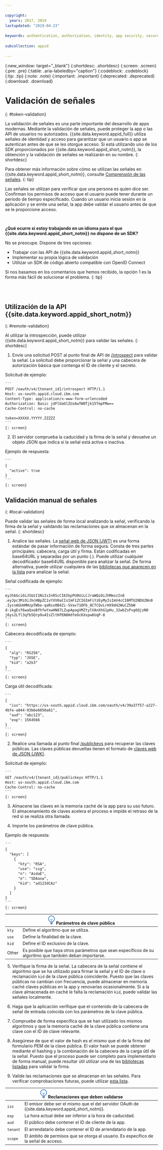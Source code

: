 ```yaml
---

copyright:
  years: 2017, 2019
lastupdated: "2019-04-23"

keywords: authentication, authorization, identity, app security, secure, tokens, jwt, development

subcollection: appid

---
```


{:new_window: target="_blank"}
{:shortdesc: .shortdesc}
{:screen: .screen}
{:pre: .pre}
{:table: .aria-labeledby="caption"}
{:codeblock: .codeblock}
{:tip: .tip}
{:note: .note}
{:important: .important}
{:deprecated: .deprecated}
{:download: .download}


# Validación de señales
{: #token-validation}

La validación de señales es una parte importante del desarrollo de apps modernas. Mediante la validación de señales, puede proteger la app o las API de usuarios no autorizados. {{site.data.keyword.appid_full}} utiliza señales de identidad y acceso para garantizar que un usuario o app se autentican antes de que se les otorgue acceso. Si está utilizando uno de los SDK proporcionados por {{site.data.keyword.appid_short_notm}}, la obtención y la validación de señales se realizarán en su nombre.
{: shortdesc}

Para obtener más información sobre cómo se utilizan las señales en {{site.data.keyword.appid_short_notm}}, consulte [Comprensión de las señales](/docs/services/appid?topic=appid-tokens#tokens).
{: tip}

Las señales se utilizan para verificar que una persona es quien dice ser. Confirman los permisos de acceso que el usuario puede tener durante un período de tiempo especificado. Cuando un usuario inicia sesión en la aplicación y se emite una señal, la app debe validar el usuario antes de que se le proporcione acceso.

</br>

**¿Qué ocurre si estoy trabajando en un idioma para el que {{site.data.keyword.appid_short_notm}} no dispone de un SDK?**

No se preocupe. Dispone de tres opciones:

* Trabajar con las API de {{site.data.keyword.appid_short_notm}}
* Implementar su propia lógica de validación
* Utilizar un SDK de código abierto compatible con OpenID Connect

Si nos basamos en los comentarios que hemos recibido, la opción 1 es la forma más fácil de solucionar el problema.
{: tip}

</br>
</br>

## Utilización de la API {{site.data.keyword.appid_short_notm}}
{: #remote-validation}

Al utilizar la introspección, puede utilizar {{site.data.keyword.appid_short_notm}} para validar las señales.
{: shortdesc}

1. Envíe una solicitud POST al punto final de API de [/introspect](https://us-south.appid.cloud.ibm.com/swagger-ui/#/Authorization%20Server%20-%20Authorization%20Server%20V4/oauth-server.token) para validar la señal. La solicitud debe proporcionar la señal y una cabecera de autorización básica que contenga el ID de cliente y el secreto.

  Solicitud de ejemplo:

    ```
    POST /oauth/v4/{tenant_id}/introspect HTTP/1.1
    Host: us-south.appid.cloud.ibm.com
    Content-Type: application/x-www-form-urlencoded
    Authorization: Basic jdFlUaGlZUzAwTW0Tjk15TmpFMw==
    Cache-Control: no-cache

    token=XXXXX.YYYYY.ZZZZZ
    ```
    {: screen}

2. El servidor comprueba la caducidad y la firma de la señal y devuelve un objeto JSON que indica si la señal está activa o inactiva.

  Ejemplo de respuesta:

    ```
    {
      "active": true
    }
    ```
    {: screen}


## Validación manual de señales
{: #local-validation}

Puede validar las señales de forma local analizando la señal, verificando la firma de la señal y validando las reclamaciones que se almacenan en la señal.
{: shortdesc}


1. Analice las señales. La [señal web de JSON (JWT)](https://tools.ietf.org/html/rfc7519) es una forma estándar de pasar información de forma segura. Consta de tres partes principales: cabecera, carga útil y firma. Están codificadas en base64URL y separadas por un punto (.). Puede utilizar cualquier decodificador base64URL disponible para analizar la señal. De forma alternativa, puede utilizar cualquiera de las [bibliotecas que aparecen en la lista](https://jwt.io/#libraries-io) para analizar la señal.

  Señal codificada de ejemplo:

    ```
    eyJhbGciOiJSUzI1NiIsInR5cCI6IkpPU0UiLCJraWQiOiJhMmszIn0
    .eyJpc3MiOiJhcHBpZC1vYXV0aCIsImF1ZCI6ImFiYzEyMyIsImV4cCI6MTU2NDU2Nn0
    .IycnAGUmMHzpTWbe-qaRsx0B4Zi-SVav710Fb_8CTCQvLrHX9d42WuCZ5bW
    d-ikgEsf6waQxeBfhfwYxwHN87LZupApagVMZtylVAnXhG1pHu_32wbZsPvg6QjzNO
    j6ys2Lfl3qfb5Qrp9u4IsZltKPEN8HdfeOcKXxpw6UqP-8
    ```
    {: screen}

  Cabecera decodificada de ejemplo:

    ```
    {
      "alg": "RS256",
      "typ": "JOSE",
      "kid": "a2k3"
    }
    ```
    {: screen}

  Carga útil decodificada:

    ```
    {
      "iss": "https://us-south.appid.cloud.ibm.com/oauth/v4/39a37f57-a227-4bfe-a044-93b6e6050a61",
      "aud": "abc123",
      "exp": 1564566
    }
    ```
    {: screen}

2. Realice una llamada al punto final [/publickeys](https://us-south.appid.cloud.ibm.com/swagger-ui/#!/Authorization_Server_V4/publicKeys) para recuperar las claves públicas. Las claves públicas devueltas tienen el formato de [claves web de JSON (JWK)](https://tools.ietf.org/html/rfc7517).

  Solicitud de ejemplo:

    ```
    GET /oauth/v4/{tenant_id}/publickeys HTTP/1.1
    Host: us-south.appid.cloud.ibm.com
    Cache-Control: no-cache
    ```
    {: screen}

3. Almacene las claves en la memoria caché de la app para su uso futuro. El almacenamiento de claves acelera el proceso e impide el retraso de la red si se realiza otra llamada.

4. Importe los parámetros de clave pública.

  Ejemplo de respuesta:

    ```
    {
      "keys": [
        {
          "kty": "RSA",
          "use": "sig",
          "n": "AsdaE",
          "e": "SDAasw",
          "kid": "ad123dCAz"
        }
      ]
    }
    ```
    {: screen}

  <table>
    <thead>
      <th colspan=2><img src="images/idea.png" alt="Icono de más información"/> Parámetros de clave pública </th>
    </thead>
    <tbody>
      <tr>
        <td><code>kty</code></td>
        <td>Define el algoritmo que se utiliza.</td>
      </tr>
      <tr>
        <td><code>use</code></td>
        <td>Define la finalidad de la clave.</td>
      </tr>
      <tr>
        <td><code>kid</code></td>
        <td>Define el ID exclusivo de la clave.</td>
      </tr>
      <tr>
        <td>Other</td>
        <td>Es posible que haya otros parámetros que sean específicos de su algoritmo que también deban importarse.</td>
      </tr>
    </tbody>
  </table>

5. Verifique la firma de la señal. La cabecera de la señal contiene el algoritmo que se ha utilizado para firmar la señal y el ID de clave o reclamación `kid` de la clave pública coincidente. Puesto que las claves públicas no cambian con frecuencia, puede almacenar en memoria caché claves públicas en la app y renovarlas ocasionalmente. Si a la clave almacenada en caché le falta la reclamación `kid`, puede validar las señales localmente.

  1. Haga que la aplicación verifique que el contenido de la cabecera de señal de entrada coincida con los parámetros de la clave pública.
  2. Compruebe de forma específica que se han utilizado los mismos algoritmos y que la memoria caché de la clave pública contiene una clave con el ID de clave relevante.
  3. Asegúrese de que el valor de hash es el mismo que el de la firma del formulario PEM de la clave pública. El valor hash se puede obtener mediante el hashing y la combinación de la cabecera de la carga útil de la señal. Puesto que el proceso puede ser completo para implementarlo de forma manual, puede resultar útil utilizar una de las [bibliotecas listadas](https://jwt.io/) para validar la firma.

6. Valide las reclamaciones que se almacenan en las señales. Para verificar comprobaciones futuras, puede utilizar [esta lista](https://openid.net/specs/openid-connect-core-1_0.html#IDTokenValidation).
  <table>
    <thead>
      <th colspan=2><img src="images/idea.png" alt="Icono Más información"/> Reclamaciones que deben validarse </th>
    </thead>
    <tbody>
      <tr>
        <td><code>iss</code></td>
        <td>El emisor debe ser el mismo que el del servidor OAuth de {{site.data.keyword.appid_short_notm}}.</td>
      </tr>
      <tr>
        <td><code>exp</code></td>
        <td>La hora actual debe ser inferior a la hora de caducidad.</td>
      </tr>
      <tr>
        <td><code>aud</code></td>
        <td>El público debe contener el ID de cliente de la app.</td>
      </tr>
      <tr>
        <td><code>tenant</code></td>
        <td>El arrendatario debe contener el ID de arrendatario de la app.</td>
      </tr>
      <tr>
        <td><code>scope</code></td>
        <td>El ámbito de permisos que se otorga al usuario. Es específico de la señal de acceso.</td>
      </tr>
    </tbody>
  </table>
